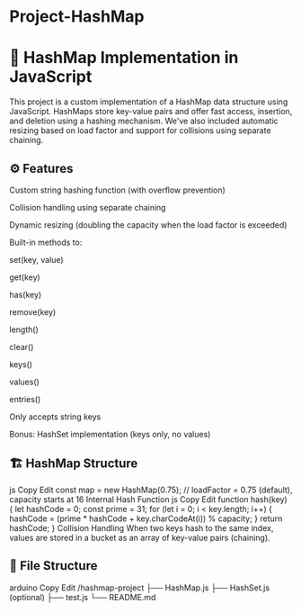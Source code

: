 # Project-HashMap
# 🧠 HashMap Implementation in JavaScript
This project is a custom implementation of a HashMap data structure using JavaScript. HashMaps store key-value pairs and offer fast access, insertion, and deletion using a hashing mechanism. We've also included automatic resizing based on load factor and support for collisions using separate chaining.

## ⚙️ Features
Custom string hashing function (with overflow prevention)

Collision handling using separate chaining

Dynamic resizing (doubling the capacity when the load factor is exceeded)

Built-in methods to:

set(key, value)

get(key)

has(key)

remove(key)

length()

clear()

keys()

values()

entries()

Only accepts string keys

Bonus: HashSet implementation (keys only, no values)

## 🏗️ HashMap Structure
js
Copy
Edit
const map = new HashMap(0.75); // loadFactor = 0.75 (default), capacity starts at 16
Internal Hash Function
js
Copy
Edit
function hash(key) {
  let hashCode = 0;
  const prime = 31;
  for (let i = 0; i < key.length; i++) {
    hashCode = (prime * hashCode + key.charCodeAt(i)) % capacity;
  }
  return hashCode;
}
Collision Handling
When two keys hash to the same index, values are stored in a bucket as an array of key-value pairs (chaining).

## 📁 File Structure
arduino
Copy
Edit
/hashmap-project
  ├── HashMap.js
  ├── HashSet.js (optional)
  ├── test.js
  └── README.md
